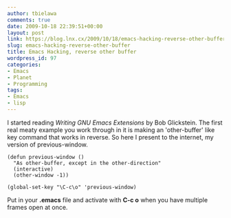 ```yaml
---
author: tbielawa
comments: true
date: 2009-10-18 22:39:51+00:00
layout: post
link: https://blog.lnx.cx/2009/10/18/emacs-hacking-reverse-other-buffer/
slug: emacs-hacking-reverse-other-buffer
title: Emacs Hacking, reverse other buffer
wordpress_id: 97
categories:
- Emacs
- Planet
- Programming
tags:
- Emacs
- lisp
---
```


I started reading _Writing GNU Emacs Extensions_ by Bob Glickstein. The first real meaty example you work through in it is making an 'other-buffer' like key command that works in reverse. So here I present to the internet, my version of previous-window.


    
    
    (defun previous-window ()
      "As other-buffer, except in the other-direction"
      (interactive)
      (other-window -1))
    
    (global-set-key "\C-c\o" 'previous-window)
    



Put in your **.emacs** file and activate with **C-c o** when you have multiple frames open at once.
